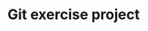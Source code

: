 # Git exercise project
 
<!-- $ git init
Reinitialized existing Git repository in E:/Code/Bundle 1/.git/

 
$ git add README.md

 
$ git commit -m "first commit"
On branch main
nothing to commit, working tree clean

 
$ git branch -M main

 
$ git remote add origin https://github.com/Anifa-hub/Gym-Git-Exercise-Solutions.git
error: remote origin already exists.

 
$ git push -u origin main
Enumerating objects: 11, done.
Counting objects: 100% (11/11), done.
Delta compression using up to 4 threads
Compressing objects: 100% (8/8), done.
Writing objects: 100% (11/11), 1.14 KiB | 36.00 KiB/s, done.
Total 11 (delta 0), reused 0 (delta 0), pack-reused 0 (from 0)
To https://github.com/Anifa-hub/Gym-Git-Exercise-Solutions.git
 * [new branch]      main -> main
branch 'main' set up to track 'origin/main'.

 
$ git add .

 
$ git commit -m "main has been deleted "
[main 0f5929f] main has been deleted
 1 file changed, 0 insertions(+), 0 deletions(-)
 delete mode 100644 main

 
$ git push
Enumerating objects: 3, done.
Counting objects: 100% (3/3), done.
Delta compression using up to 4 threads
Compressing objects: 100% (2/2), done.
Writing objects: 100% (2/2), 271 bytes | 67.00 KiB/s, done.
Total 2 (delta 0), reused 0 (delta 0), pack-reused 0 (from 0)
To https://github.com/Anifa-hub/Gym-Git-Exercise-Solutions.git
   1e1e671..0f5929f  main -> main -->
   <!-- git branch dev
   <!-- git switch dev --> 
    
<!-- $ git branch test
   $ git branch -d test -->